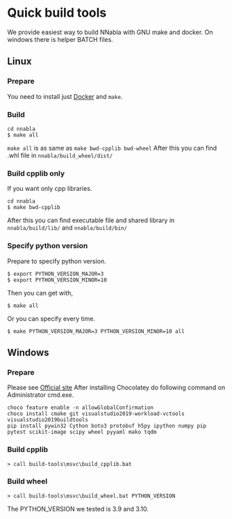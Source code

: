 # Quick build tools

We provide easiest way to build NNabla with GNU make and docker.
On windows there is helper BATCH files.

## Linux

### Prepare
You need to install just [Docker](https://docs.docker.com/install/) and `make`. 

### Build
```
cd nnabla
$ make all
```

`make all` is as same as `make bwd-cpplib bwd-wheel`
After this you can find .whl file in `nnabla/build_wheel/dist/`


### Build cpplib only

If you want only cpp libraries.
```
cd nnabla
$ make bwd-cpplib
```
After this you can find executable file and shared library in `nnabla/build/lib/` and `nnabla/build/bin/`

### Specify python version

Prepare to specify python version.
```
$ export PYTHON_VERSION_MAJOR=3
$ export PYTHON_VERSION_MINOR=10
```

Then you can get with,
```
$ make all
```

Or you can specify every time.
```
$ make PYTHON_VERSION_MAJOR=3 PYTHON_VERSION_MINOR=10 all
```

## Windows

### Prepare

Please see [Official site](https://chocolatey.org/install)
After installing Chocolatey do following command on Administrator cmd.exe.
```
choco feature enable -n allowGlobalConfirmation
choco install cmake git visualstudio2019-workload-vctools visualstudio2019buildtools
pip install pywin32 Cython boto3 protobuf h5py ipython numpy pip pytest scikit-image scipy wheel pyyaml mako tqdm
```

### Build cpplib
```
> call build-tools\msvc\build_cpplib.bat
```

### Build wheel
```
> call build-tools\msvc\build_wheel.bat PYTHON_VERSION
```
The PYTHON_VERSION we tested is 3.9 and 3.10.

